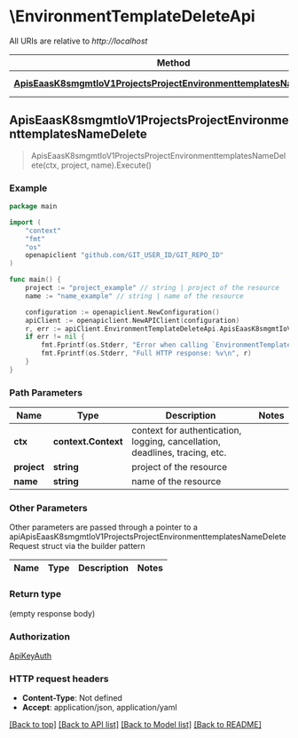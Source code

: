 # \EnvironmentTemplateDeleteApi

All URIs are relative to *http://localhost*

Method | HTTP request | Description
------------- | ------------- | -------------
[**ApisEaasK8smgmtIoV1ProjectsProjectEnvironmenttemplatesNameDelete**](EnvironmentTemplateDeleteApi.md#ApisEaasK8smgmtIoV1ProjectsProjectEnvironmenttemplatesNameDelete) | **Delete** /apis/eaas.k8smgmt.io/v1/projects/{project}/environmenttemplates/{name} | 



## ApisEaasK8smgmtIoV1ProjectsProjectEnvironmenttemplatesNameDelete

> ApisEaasK8smgmtIoV1ProjectsProjectEnvironmenttemplatesNameDelete(ctx, project, name).Execute()





### Example

```go
package main

import (
    "context"
    "fmt"
    "os"
    openapiclient "github.com/GIT_USER_ID/GIT_REPO_ID"
)

func main() {
    project := "project_example" // string | project of the resource
    name := "name_example" // string | name of the resource

    configuration := openapiclient.NewConfiguration()
    apiClient := openapiclient.NewAPIClient(configuration)
    r, err := apiClient.EnvironmentTemplateDeleteApi.ApisEaasK8smgmtIoV1ProjectsProjectEnvironmenttemplatesNameDelete(context.Background(), project, name).Execute()
    if err != nil {
        fmt.Fprintf(os.Stderr, "Error when calling `EnvironmentTemplateDeleteApi.ApisEaasK8smgmtIoV1ProjectsProjectEnvironmenttemplatesNameDelete``: %v\n", err)
        fmt.Fprintf(os.Stderr, "Full HTTP response: %v\n", r)
    }
}
```

### Path Parameters


Name | Type | Description  | Notes
------------- | ------------- | ------------- | -------------
**ctx** | **context.Context** | context for authentication, logging, cancellation, deadlines, tracing, etc.
**project** | **string** | project of the resource | 
**name** | **string** | name of the resource | 

### Other Parameters

Other parameters are passed through a pointer to a apiApisEaasK8smgmtIoV1ProjectsProjectEnvironmenttemplatesNameDeleteRequest struct via the builder pattern


Name | Type | Description  | Notes
------------- | ------------- | ------------- | -------------



### Return type

 (empty response body)

### Authorization

[ApiKeyAuth](../README.md#ApiKeyAuth)

### HTTP request headers

- **Content-Type**: Not defined
- **Accept**: application/json, application/yaml

[[Back to top]](#) [[Back to API list]](../README.md#documentation-for-api-endpoints)
[[Back to Model list]](../README.md#documentation-for-models)
[[Back to README]](../README.md)

